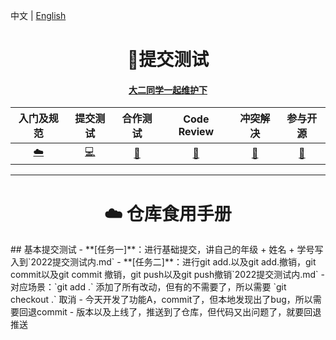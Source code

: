 中文   |   [English](./README-EN.md)

<h1 align="center"> 🚀提交测试 </h1>
<h4 align="center"><a href="https://#" target="_blank">大二同学一起维护下</a></h4>
<div align="center">

|           入门及规范           |           提交测试           |           合作测试           |           Code Review           |            冲突解决            |           参与开源            |
| :---------------------------------------------------------------------------------------: | :----------------------------------------------------------------------------: | :-------------------------------------------------------------------: | :----------------------------------------------------------------------------: | :----------------------------------------------------------: | :----------------------------------------------:  |
| [☁️](./Lv1小白入门) | [💻](./Lv2提交测试) | [💾](./Lv3小白入门) | [🎨](./Lv4小白入门) | [🔧](./Lv5小白入门) | [🐍](./Lv6小白入门) | 

</div>

---
<h1 align="center"> ☁️ 仓库食用手册</h1>
## 基本提交测试
- **[任务一]**：进行基础提交，讲自己的年级 + 姓名 + 学号写入到`2022提交测试内.md`
- **[任务二]**：进行git add.以及git add.撤销，git commit以及git commit 撤销，git push以及git push撤销`2022提交测试内.md`
  - 对应场景：`git add .` 添加了所有改动，但有的不需要了，所以需要 `git checkout .` 取消
  - 今天开发了功能A，commit了，但本地发现出了bug，所以需要回退commit
  - 版本以及上线了，推送到了仓库，但代码又出问题了，就要回退推送

